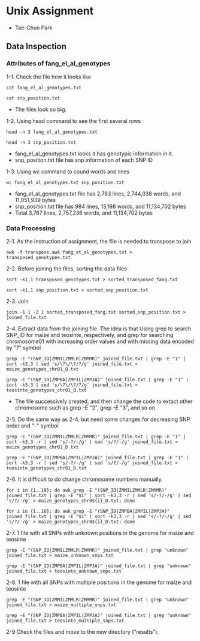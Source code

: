 # Unix Assignment

* Tae-Chun Park

## Data Inspection
### Attributes of fang_el_al_genotypes

1-1. Check the file how it looks like
```
cat fang_el_al_genotypes.txt
```
```
cat snp_position.txt
```
* The files look so big.

1-2. Using head command to see the first several rows
```
head -n 3 fang_el_al_genotypes.txt
```
```
head -n 3 snp_position.txt
```
* fang_el_al_genotypes.txt looks it has genotypic information in it.
* snp_position.txt file has snp information of each SNP ID

1-3. Using wc command to cound words and lines
```
wc fang_el_al_genotypes.txt snp_position.txt
```
* fang_el_al_genotypes.txt file has 2,783 lines, 2,744,038 words, and 11,051,939 bytes
* snp_position.txt file has 984 lines, 13,198 words, and 11,134,702 bytes
* Total 3,767 lines, 2,757,236 words, and 11,134,702 bytes


### Data Processing
2-1. As the instruction of assignment, the file is needed to transpose to join
```
awk -f transpose.awk fang_et_al_genotypes.txt > transposed_genotypes.txt
```

2-2. Before joining the files, sorting the data files
```
sort -k1,1 transposed_genotypes.txt > sorted_transposed_fang.txt
```
```
sort -k1,1 snp_position.txt > sorted_snp_position.txt
```

2-3. Join
```
join -1 1 -2 1 sorted_transposed_fang.txt sorted_snp_position.txt > joined_file.txt
```

2-4. Extract data from the joining file.
The idea is that Using grep to search SNP_ID for maize and teosinte, respectively, and grep for searching chromosome01 with increasing order values and with missing data encoded by "?" symbol
```
grep -E "(SNP_ID|ZMMILZMMLR|ZMMMR)" joined_file.txt | grep -E "1" | sort -k3,3 | sed 's/\?\/\?/?/g' joined_file.txt > maize_genotypes_chr01_Q.txt
```
```
grep -E "(SNP_ID|ZMPBA|ZMPIL|ZMPJA)" joined_file.txt | grep -E "1" | sort -k3,3 | sed 's/\?\/\?/?/g' joined_file.txt > teosinte_genotypes_chr01_Q.txt
```
* The file successively created, and then change the code to extact other chromosome such as grep -E "2", grep -E "3", and so on.


2-5. Do the same way as 2-4, but need some changes for decreasing SNP order and "-" symbol
```
grep -E "(SNP_ID|ZMMILZMMLR|ZMMMR)" joined_file.txt | grep -E "1" | sort -k3,3 -r | sed 's/-?/-/g' | sed 's/?/-/g' joined_file.txt > maize_genotypes_chr01_D.txt
```
```
grep -E "(SNP_ID|ZMPBA|ZMPIL|ZMPJA)" joined_file.txt | grep -E "1" | sort -k3,3 -r | sed 's/-?/-/g' | sed 's/?/-/g' joined_file.txt > teosinte_genotypes_chr01_D.txt
``` 

2-6. It is difficult to do change chromosome numbers manually.
```
for i in {1..10}; do awk grep -E "(SNP_ID|ZMMILZMMLR|ZMMMR)" joined_file.txt | grep -E "$i" | sort -k3,3 -r | sed 's/-?/-/g' | sed 's/?/-/g' > maize_genotypes_chr0${i}_D.txt; done
```
```
for i in {1..10}; do awk grep -E "(SNP_ID|ZMPBA|ZMPIL|ZMPJA)" joined_file.txt | grep -E "$i" | sort -k3,3 -r | sed 's/-?/-/g' | sed 's/?/-/g' > maize_genotypes_chr0${i}_D.txt; done
```

2-7. 1 file with all SNPs with unknown positions in the genome for maize and teosinte
```
grep -E "(SNP_ID|ZMMILZMMLR|ZMMMR)" joined_file.txt | grep "unknown" joined_file.txt > maize_unknown_snps.txt
```
```
grep -E "(SNP_ID|ZMPBA|ZMPIL|ZMPJA)" joined_file.txt | grep "unknown" joined_file.txt > teosinte_unknown_snps.txt
```

2-8. 1 file with all SNPs with multiple positions in the genome for maize and teosinte
```
grep -E "(SNP_ID|ZMMILZMMLR|ZMMMR)" joined_file.txt | grep "unknown" joined_file.txt > maize_multiple_snps.txt
```
```
grep -E "(SNP_ID|ZMPBA|ZMPIL|ZMPJA)" joined_file.txt | grep "unknown" joined_file.txt > teosinte_multiple_snps.txt
```

2-9 Check the files and move to the new directory ("results").


